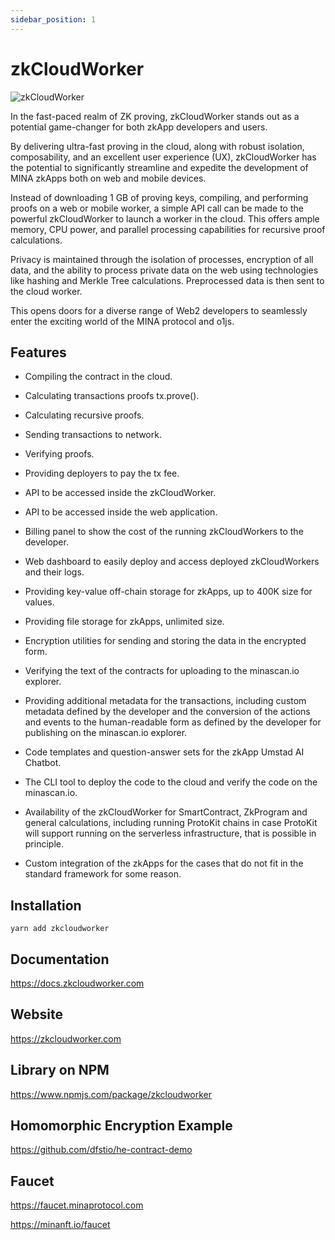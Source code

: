 ```yaml
---
sidebar_position: 1
---
```


# zkCloudWorker

![zkCloudWorker](/img/zkCloudWorker.png)

In the fast-paced realm of ZK proving, zkCloudWorker stands out as a potential game-changer for both zkApp developers and users.

By delivering ultra-fast proving in the cloud, along with robust isolation, composability, and an excellent user experience (UX), zkCloudWorker has the potential to significantly streamline and expedite the development of MINA zkApps both on web and mobile devices.

Instead of downloading 1 GB of proving keys, compiling, and performing proofs on a web or mobile worker, a simple API call can be made to the powerful zkCloudWorker to launch a worker in the cloud. This offers ample memory, CPU power, and parallel processing capabilities for recursive proof calculations.

Privacy is maintained through the isolation of processes, encryption of all data, and the ability to process private data on the web using technologies like hashing and Merkle Tree calculations. Preprocessed data is then sent to the cloud worker.

This opens doors for a diverse range of Web2 developers to seamlessly enter the exciting world of the MINA protocol and o1js.

## Features

- Compiling the contract in the cloud.

- Calculating transactions proofs tx.prove().

- Calculating recursive proofs.

- Sending transactions to network.

- Verifying proofs.

- Providing deployers to pay the tx fee.

- API to be accessed inside the zkCloudWorker.

- API to be accessed inside the web application.

- Billing panel to show the cost of the running zkCloudWorkers to the developer.

- Web dashboard to easily deploy and access deployed zkCloudWorkers and their logs.

- Providing key-value off-chain storage for zkApps, up to 400K size for values.

- Providing file storage for zkApps, unlimited size.

- Encryption utilities for sending and storing the data in the encrypted form.

- Verifying the text of the contracts for uploading to the minascan.io explorer.

- Providing additional metadata for the transactions, including custom metadata defined by the developer and the conversion of the actions and events to the human-readable form as defined by the developer for publishing on the minascan.io explorer.

- Code templates and question-answer sets for the zkApp Umstad AI Chatbot.

- The CLI tool to deploy the code to the cloud and verify the code on the minascan.io.

- Availability of the zkCloudWorker for SmartContract, ZkProgram and general calculations, including running ProtoKit chains in case ProtoKit will support running on the serverless infrastructure, that is possible in principle.

- Custom integration of the zkApps for the cases that do not fit in the standard framework for some reason.

## Installation

```
yarn add zkcloudworker
```

## Documentation

https://docs.zkcloudworker.com

## Website

https://zkcloudworker.com

## Library on NPM

https://www.npmjs.com/package/zkcloudworker

## Homomorphic Encryption Example

https://github.com/dfstio/he-contract-demo

## Faucet

https://faucet.minaprotocol.com

https://minanft.io/faucet
